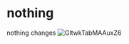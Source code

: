 # nothing
nothing changes
![GltwkTabMAAuxZ6](https://github.com/user-attachments/assets/b88b112b-9c56-4edd-ae04-1a5d658abf06)
